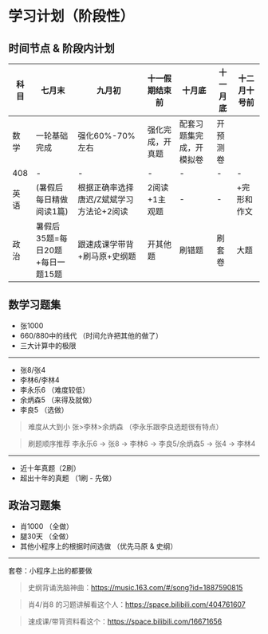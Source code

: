 # 学习计划（阶段性）

## 时间节点 & 阶段内计划

|  科目   | 七月末  |   九月初   |  十一假期结束前 |  十月底 | 十一月底 |  十二月十号前 |
|  ----  | ----  |  ----  | ----  |  ----  | ----  |  ----  |
| 数学  | 一轮基础完成 |  强化60%-70%左右 | 强化完成，开真题 | 配套习题集完成，开模拟卷|开预测卷|
| 408  | - |-|-|-|-|-|-|
| 英语  | (暑假后每日精做阅读1篇) |根据正确率选择唐迟/Z斌斌学习方法论+2阅读|2阅读+1主观题|-|-|+完形和作文|-|
| 政治  | 暑假后35题=每日20题+每日一题15题 |跟速成课学带背+刷马原+史纲题|开其他题|刷错题|刷套卷|大题|-|

## 数学习题集

- 张1000
- 660/880中的线代 （时间允许把其他的做了）
- 三大计算中的极限

---

- 张8/张4
- 李林6/李林4
- 李永乐6 （难度较低）
- 余炳森5 （来得及就做）
- 李良5   （选做）

> 难度从大到小   张>李林>余炳森   （李永乐跟李良选题很有特点）

> 刷题顺序推荐    李永乐6 ->  张8  ->  李林6  ->  李良5/余炳森5  -> 张4 -> 李林4
---

- 近十年真题（2刷）
- 超出十年的真题 （1刷 - 先做）

## 政治习题集

- 肖1000 （全做）
- 腿30天 （全做）
- 其他小程序上的根据时间选做 （优先马原 & 史纲）

---

套卷：小程序上出的都要做

> 史纲背诵洗脑神曲：https://music.163.com/#/song?id=1887590815

> 肖4/肖8 的习题讲解看这个人：https://space.bilibili.com/404761607

> 速成课/带背资料看这个：https://space.bilibili.com/16671656